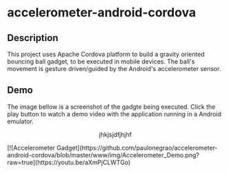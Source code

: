 # accelerometer-android-cordova
## Description
This project uses Apache Cordova platform to build a gravity oriented bouncing ball gadget, to be executed in mobile devices.  The ball's movement is gesture driven/guided by the Android's accelerometer sensor.
## Demo
The image bellow is a screenshot of the gadgte being executed. Click the play button to watch a demo video with the application running in a Android emulator.
<p align="center">jhkjsjdfjhjhf
</p>
[![Accelerometer Gadget](https://github.com/paulonegrao/accelerometer-android-cordova/blob/master/www/img/Accelerometer_Demo.png?raw=true](https://youtu.be/aXmPjCLWTGo)

